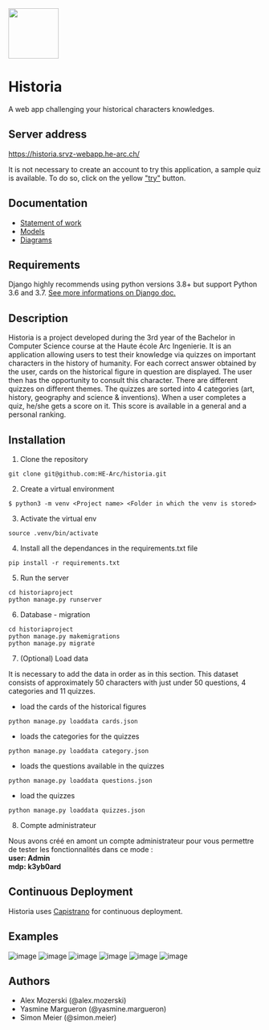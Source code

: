 <img src="https://user-images.githubusercontent.com/91063762/163147512-7689ed6c-385b-4609-ac62-bc7e61623027.svg" width="100" height="100">

# Historia

A web app challenging your historical characters knowledges.

## Server address
https://historia.srvz-webapp.he-arc.ch/

It is not necessary to create an account to try this application, a sample quiz is available. To do so, click on the yellow ["try"](https://historia.srvz-webapp.he-arc.ch/try/) button. 

## Documentation
- [Statement of work](https://github.com/HE-Arc/historia/wiki/Cahier-des-charges)
- [Models](https://github.com/HE-Arc/historia/wiki/Maquettes)
- [Diagrams](https://github.com/HE-Arc/historia/wiki/Diagrammes)

## Requirements

Django highly recommends using python versions 3.8+ but support Python 3.6 and 3.7. [See more informations on Django doc.](https://docs.djangoproject.com/en/4.0/releases/4.0/#python-compatibility)

## Description

Historia is a project developed during the 3rd year of the Bachelor in Computer Science course at the Haute école Arc Ingenierie. It is an application allowing users to test their knowledge via quizzes on important characters in the history of humanity. For each correct answer obtained by the user, cards on the historical figure in question are displayed. The user then has the opportunity to consult this character. There are different quizzes on different themes. The quizzes are sorted into 4 categories (art, history, geography and science & inventions). When a user completes a quiz, he/she gets a score on it. This score is available in a general and a personal ranking.

## Installation

1. Clone the repository 
```
git clone git@github.com:HE-Arc/historia.git
```
2. Create a virtual environment
```
$ python3 -m venv <Project name> <Folder in which the venv is stored>
```
3. Activate the virtual env
```
source .venv/bin/activate
```
4. Install all the dependances in the requirements.txt file
```
pip install -r requirements.txt
```
5. Run the server
```
cd historiaproject
python manage.py runserver
```

6. Database - migration
```
cd historiaproject
python manage.py makemigrations
python manage.py migrate
```
7. (Optional) Load data

It is necessary to add the data in order as in this section.
This dataset consists of approximately 50 characters with just under 50 questions, 4 categories and 11 quizzes.

- load the cards of the historical figures
 ```
 python manage.py loaddata cards.json
 ```

- loads the categories for the quizzes
```
python manage.py loaddata category.json
```

- loads the questions available in the quizzes
```
python manage.py loaddata questions.json
```

- load the quizzes 
```
python manage.py loaddata quizzes.json
```


8. Compte administrateur <br>

Nous avons créé en amont un compte administrateur pour vous permettre de tester les fonctionnalités dans ce mode : <br>
__user: Admin__ <br>
__mdp: k3yb0ard__ <br>




## Continuous Deployment

Historia uses [Capistrano](https://capistranorb.com/) for continuous deployment. 

## Examples

![image](https://user-images.githubusercontent.com/91063762/163145001-4e501920-6e41-46cc-af6a-59e1f976b55e.png)
![image](https://user-images.githubusercontent.com/91063762/163145073-5446f5a8-257c-4883-8a19-7a4b18ffcadf.png)
![image](https://user-images.githubusercontent.com/91063762/163145228-10dad566-8ba7-4bd5-9099-7a1ad39048d9.png)
![image](https://user-images.githubusercontent.com/91063762/163145335-38fcffc6-600e-43e2-be09-7d7b37faaaa3.png)
![image](https://user-images.githubusercontent.com/91063762/163145509-2f6ce022-f430-4fe4-9083-57c35155b7a4.png)
![image](https://user-images.githubusercontent.com/91063762/163145645-4eef0ae0-5ca9-4bef-9886-06d0125d2c70.png)

## Authors
* Alex Mozerski (@alex.mozerski)
* Yasmine Margueron (@yasmine.margueron)
* Simon Meier (@simon.meier)






